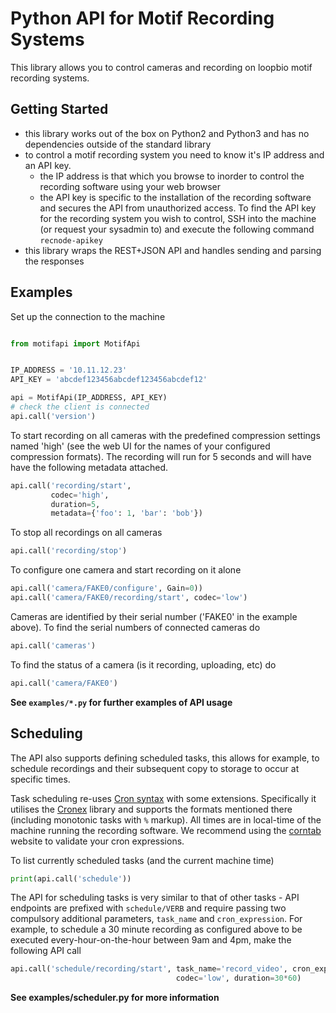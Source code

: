 Python API for Motif Recording Systems
======================================

This library allows you to control cameras and recording on loopbio motif recording
systems.

Getting Started
---------------

* this library works out of the box on Python2 and Python3 and has no dependencies outside
  of the standard library
* to control a motif recording system you need to know it's IP address and an API key.
  * the IP address is that which you browse to inorder to control the recording software
    using your web browser
  * the API key is specific to the installation of the recording software and secures the
    API from unauthorized access. To find the API key for the recording system you wish to
    control, SSH into the machine (or request your sysadmin to) and execute the following
    command `recnode-apikey`
* this library wraps the REST+JSON API and handles sending and parsing the responses

Examples
--------

Set up the connection to the machine

```python

from motifapi import MotifApi


IP_ADDRESS = '10.11.12.23'
API_KEY = 'abcdef123456abcdef123456abcdef12'

api = MotifApi(IP_ADDRESS, API_KEY)
# check the client is connected
api.call('version')
```

To start recording on all cameras with the predefined compression settings named 'high'
(see the web UI for the names of your configured compression formats). The recording will run
for 5 seconds and will have have the following metadata attached.

```python
api.call('recording/start',
         codec='high',
         duration=5,
         metadata={'foo': 1, 'bar': 'bob'})
```

To stop all recordings on all cameras

```python
api.call('recording/stop')
```

To configure one camera and start recording on it alone

```python
api.call('camera/FAKE0/configure', Gain=0))
api.call('camera/FAKE0/recording/start', codec='low')
```

Cameras are identified by their serial number ('FAKE0' in the example above). To find the serial
numbers of connected cameras do

```python
api.call('cameras')
```

To find the status of a camera (is it recording, uploading, etc) do

```python
api.call('camera/FAKE0')
```

**See `examples/*.py` for further examples of API usage**

Scheduling
----------

The API also supports defining scheduled tasks, this allows for example, to schedule recordings
and their subsequent copy to storage to occur at specific times.

Task scheduling re-uses [Cron syntax]() with some extensions. Specifically it utilises
the [Cronex](https://github.com/ericpruitt/cronex/blob/057509738a86ea70bddbfe853736fa4ef6f67f3b/README.md) library
and supports the formats mentioned there (including monotonic tasks with `%` markup). All times are
in local-time of the machine running the recording software. We recommend using the
[corntab](http://corntab.com/) website to validate your cron expressions.

To list currently scheduled tasks (and the current machine time)

```python
print(api.call('schedule'))
```

The API for scheduling tasks is very similar to that of other tasks - API endpoints are
prefixed with `schedule/VERB` and require passing two compulsory additional parameters,
`task_name` and `cron_expression`. For example, to schedule a 30 minute recording as configured above
to be executed every-hour-on-the-hour between 9am and 4pm, make the following API call

```python
api.call('schedule/recording/start', task_name='record_video', cron_expression='0 06-16 * * *',
                                     codec='low', duration=30*60)
```

**See examples/scheduler.py for more information**
